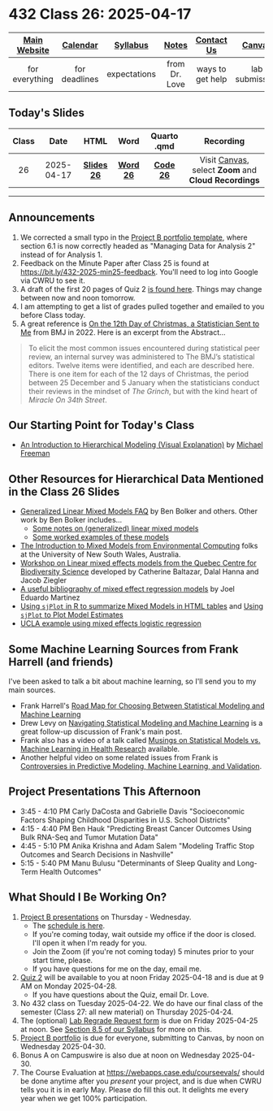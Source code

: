 # 432 Class 26: 2025-04-17

[Main Website](https://thomaselove.github.io/432-2025/) | [Calendar](https://thomaselove.github.io/432-2025/calendar.html) | [Syllabus](https://thomaselove.github.io/432-syllabus-2025/) | [Notes](https://thomaselove.github.io/432-notes/) | [Contact Us](https://thomaselove.github.io/432-2025/contact.html) | [Canvas](https://canvas.case.edu) | [Data and Code](https://github.com/THOMASELOVE/432-data) | [Sources](https://github.com/THOMASELOVE/432-classes-2024/tree/main/sources)
:-----------: | :--------------: | :----------: | :---------: | :-------------: | :-----------: | :------------: |:------:
for everything | for deadlines | expectations | from Dr. Love | ways to get help | lab submission | for downloads | to read

## Today's Slides

Class | Date | HTML | Word | Quarto .qmd | Recording
:---: | :--------: | :------: | :------: | :------: | :-------------:
26 | 2025-04-17 | **[Slides 26](https://thomaselove.github.io/432-slides-2025/slides26.html)** | **[Word 26](https://thomaselove.github.io/432-slides-2025/slides26w.docx)** | **[Code 26](https://github.com/THOMASELOVE/432-slides-2025/blob/main/slides26.qmd)** | Visit [Canvas](https://canvas.case.edu/), select **Zoom** and **Cloud Recordings**

---

## Announcements

1. We corrected a small typo in the [Project B portfolio template](https://github.com/THOMASELOVE/432-data/blob/master/data/432_projectB_portfolio_template.qmd), where section 6.1 is now correctly headed as "Managing Data for Analysis 2" instead of for Analysis 1.
2. Feedback on the Minute Paper after Class 25 is found at <https://bit.ly/432-2025-min25-feedback>. You'll need to log into Google via CWRU to see it.
3. A draft of the first 20 pages of Quiz 2 [is found here](quiz2_draft_first20pages.pdf). Things may change between now and noon tomorrow.
4. I am attempting to get a list of grades pulled together and emailed to you before Class today.
5. A great reference is [On the 12th Day of Christmas, a Statistician Sent to Me](https://doi.org/10.1136/bmj-2022-072883) from BMJ in 2022. Here is an excerpt from the Abstract...

> To elicit the most common issues encountered during statistical peer review, an internal survey was administered to The BMJ’s statistical editors. Twelve items were identified, and each are described here. There is one item for each of the 12 days of Christmas, the period between 25 December and 5 January when the statisticians conduct their reviews in the mindset of *The Grinch*, but with the kind heart of *Miracle On 34th Street*.

## Our Starting Point for Today's Class

- [An Introduction to Hierarchical Modeling (Visual Explanation)](http://mfviz.com/hierarchical-models/) by [Michael Freeman](http://mfviz.com/)

## Other Resources for Hierarchical Data Mentioned in the Class 26 Slides

- [Generalized Linear Mixed Models FAQ](https://bbolker.github.io/mixedmodels-misc/glmmFAQ.html) by Ben Bolker and others. Other work by Ben Bolker includes...
    - [Some notes on (generalized) linear mixed models](https://bbolker.github.io/morelia_2018/notes/glmm.html)
    - [Some worked examples of these models](https://bbolker.github.io/mixedmodels-misc/ecostats_chap.html)
- [The Introduction to Mixed Models from Environmental Computing](http://environmentalcomputing.net/mixed-models/) folks at the University of New South Wales, Australia.
- [Workshop on Linear mixed effects models from the Quebec Centre for Biodiversity Science](https://wiki.qcbs.ca/r_workshop6) developed by Catherine Baltazar, Dalal Hanna and Jacob Ziegler
- [A useful bibliography of mixed effect regression models](https://joelemartinez.com/2015/07/14/mixed-effect-models/) by Joel Eduardo Martinez
- [Using `sjPlot` in R to summarize Mixed Models in HTML tables](https://strengejacke.github.io/sjPlot/articles/tab_mixed.html) and [Using `sjPlot` to Plot Model Estimates](https://strengejacke.github.io/sjPlot/articles/plot_model_estimates.html)
- [UCLA example using mixed effects logistic regression](https://stats.idre.ucla.edu/r/dae/mixed-effects-logistic-regression/)

## Some Machine Learning Sources from Frank Harrell (and friends)

I've been asked to talk a bit about machine learning, so I'll send you to my main sources.

- Frank Harrell's [Road Map for Choosing Between Statistical Modeling and Machine Learning](https://www.fharrell.com/post/stat-ml/)
- Drew Levy on [Navigating Statistical Modeling and Machine Learning](https://www.fharrell.com/post/stat-ml2/) is a great follow-up discussion of Frank's main post.
- Frank also has a video of a talk called [Musings on Statistical Models vs. Machine Learning in Health Research](https://www.fharrell.com/talk/mlhealth/) available.
- Another helpful video on some related issues from Frank is [Controversies in Predictive Modeling, Machine Learning, and Validation](https://www.fharrell.com/talk/stratos19/).

## Project Presentations This Afternoon

- 3:45 - 4:10 PM Carly DaCosta and Gabrielle Davis "Socioeconomic Factors Shaping Childhood Disparities in U.S. School Districts"
- 4:15 - 4:40 PM Ben Hauk "Predicting Breast Cancer Outcomes Using Bulk RNA-Seq and Tumor Mutation Data"
- 4:45 - 5:10 PM Anika Krishna and Adam Salem "Modeling Traffic Stop Outcomes and Search Decisions in Nashville"
- 5:15 - 5:40 PM Manu Bulusu "Determinants of Sleep Quality and Long-Term Health Outcomes"

## What Should I Be Working On?

1. [Project B presentations](https://github.com/THOMASELOVE/432-classes-2025/tree/main/projectB) on Thursday - Wednesday.
    - The [schedule is here](https://github.com/THOMASELOVE/432-classes-2025/tree/main/projectB).
    - If you're coming today, wait outside my office if the door is closed. I'll open it when I'm ready for you.
    - Join the Zoom (if you're not coming today) 5 minutes prior to your start time, please.
    - If you have questions for me on the day, email me.
2. [Quiz 2](https://thomaselove.github.io/432-2025/quiz2.html) will be available to you at noon Friday 2025-04-18 and is due at 9 AM on Monday 2025-04-28.
    - If you have questions about the Quiz, email Dr. Love.
3. No 432 class on Tuesday 2025-04-22. We do have our final class of the semester (Class 27: all new material) on Thursday 2025-04-24.
4. The (optional) [Lab Regrade Request form](https://bit.ly/432-2025-lab-regrades) is due on Friday 2025-04-25 at noon. See [Section 8.5 of our Syllabus](https://thomaselove.github.io/432-syllabus-2025/08-grading.html) for more on this.
5. [Project B portfolio](https://thomaselove.github.io/432-2025/projB.html#the-project-portfolio) is due for everyone, submitting to Canvas, by noon on Wednesday 2025-04-30.
6. Bonus A on Campuswire is also due at noon on Wednesday 2025-04-30.
7. The Course Evaluation at <https://webapps.case.edu/courseevals/> should be done anytime after you *present* your project, and is due when CWRU tells you it is in early May. Please do fill this out. It delights me every year when we get 100% participation.
